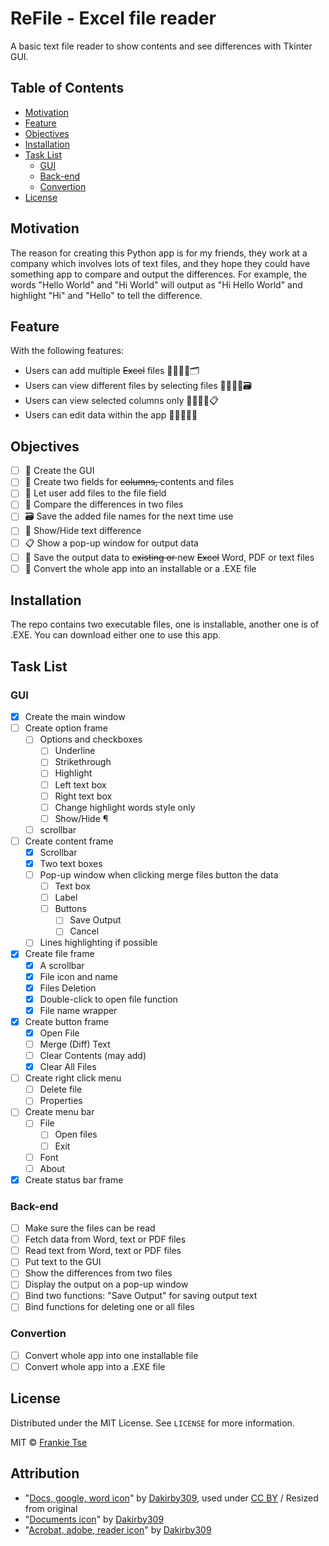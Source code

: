 <!-- PROJECT TITLE -->

# ReFile - Excel file reader

A basic text file reader to show contents and see differences with Tkinter GUI.

<!-- TABLE OF CONTENTS -->

## Table of Contents

-   [Motivation](#motivation)
-   [Feature](#feature)
-   [Objectives](#objectives)
-   [Installation](#installation)
-   [Task List](#task-list)
    -   [GUI](#gui)
    -   [Back-end](#back-end)
    -   [Convertion](#convertion)
-   [License](#license)

<!-- MOTIVATION -->

<a name="motivation" />

## Motivation

The reason for creating this Python app is for my friends, they work at a company which involves lots of text files, and they hope they could have something app to compare and output the differences. For example, the words "Hello World" and "Hi World" will output as "Hi Hello World" and highlight "Hi" and "Hello" to tell the difference.

<!-- FEATURE -->

<a name="feature" />

## Feature

With the following features:

-   Users can add multiple ~~Excel~~ files 🙎‍♂️🙎‍♀️🗂
-   Users can view different files by selecting files 🙎‍♂️🙎‍♀️🗃
-   Users can view selected columns only 🙎‍♂️🙎‍♀️📋
-   Users can edit data within the app 🙎‍♂️🙎‍♀️📝

<!-- '![example-app](example-app.gif)' need removing the quotes -->

<!-- OBJECTIVES -->

<a name="objectives" />

## Objectives

-   [ ] 🎨 Create the GUI
-   [ ] 📝 Create two fields for <del>columns, </del>contents and files
-   [ ] 📑 Let user add files to the file field
-   [ ] 📖 Compare the differences in two files
-   [ ] 🗃 Save the added file names for the next time use
-   [ ] 🙈 Show/Hide text difference
-   [ ] 📋 Show a pop-up window for output data
-   [ ] 💾 Save the output data to <del>existing or </del>new ~~Excel~~ Word, PDF or text files
-   [ ] 🚀 Convert the whole app into an installable or a .EXE file

<!-- INSTALLATION -->

<a name="installation" />

## Installation

The repo contains two executable files, one is installable, another one is of .EXE. You can download either one to use this app.

<!-- TASK LIST -->

<a name="task-list" />

## Task List

<a name="gui" />

### GUI

-   [x] Create the main window
-   [ ] Create option frame
    -   [ ] Options and checkboxes
        -   [ ] Underline
        -   [ ] Strikethrough
        -   [ ] Highlight
        -   [ ] Left text box
        -   [ ] Right text box
        -   [ ] Change highlight words style only
        -   [ ] Show/Hide ¶
    -   [ ] scrollbar
-   [ ] Create content frame
    -   [x] Scrollbar
    -   [x] Two text boxes
    -   [ ] Pop-up window when clicking merge files button the data
        -   [ ] Text box
        -   [ ] Label
        -   [ ] Buttons
            -   [ ] Save Output
            -   [ ] Cancel
    -   [ ] Lines highlighting if possible
-   [x] Create file frame
    -   [x] A scrollbar
    -   [x] File icon and name
    -   [x] Files Deletion
    -   [x] Double-click to open file function
    -   [x] File name wrapper
-   [x] Create button frame
    -   [x] Open File
    -   [ ] Merge (Diff) Text
    -   [ ] Clear Contents (may add)
    -   [x] Clear All Files
-   [ ] Create right click menu
    -   [ ] Delete file
    -   [ ] Properties
-   [ ] Create menu bar
    -   [ ] File
        -   [ ] Open files
        -   [ ] Exit
    -   [ ] Font
    -   [ ] About
-   [x] Create status bar frame

<a name="back-end" />

### Back-end

-   [ ] Make sure the files can be read
-   [ ] Fetch data from Word, text or PDF files
-   [ ] Read text from Word, text or PDF files
-   [ ] Put text to the GUI
-   [ ] Show the differences from two files
-   [ ] Display the output on a pop-up window
-   [ ] Bind two functions: "Save Output" for saving output text
-   [ ] Bind functions for deleting one or all files

<a name="convertion" />

### Convertion

-   [ ] Convert whole app into one installable file
-   [ ] Convert whole app into a .EXE file

<!-- LICENSE -->

<a name="license" />

## License

Distributed under the MIT License. See `LICENSE` for more information.

MIT © [Frankie Tse]()

<!-- ATTRIBUTION -->

<a name="attribution" />

## Attribution

-   "[Docs, google, word icon](https://www.iconfinder.com/icons/97957/docs_google_word_icon)" by [Dakirby309](https://www.deviantart.com/dakirby309), used under [CC BY](https://creativecommons.org/licenses/by-nc/3.0/) / Resized from original
-   "[Documents icon](https://www.iconfinder.com/icons/99038/documents_icon)" by [Dakirby309](https://www.deviantart.com/dakirby309)
-   "[Acrobat, adobe, reader icon](https://www.iconfinder.com/icons/99074/acrobat_adobe_reader_icon)" by [Dakirby309](https://www.deviantart.com/dakirby309)
